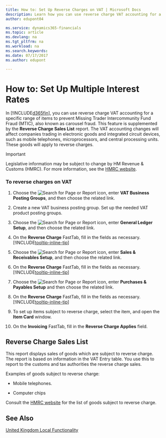```yaml
---
title: How to: Set Up Reverse Charges on VAT | Microsoft Docs
description: Learn how you can use reverse charge VAT accounting for a specific range of items to prevent Missing Trader Intercommunity Fund Fraud (MTIC).
author: edupont04

ms.service: dynamics365-financials
ms.topic: article
ms.devlang: na
ms.tgt_pltfrm: na
ms.workload: na
ms.search.keywords:
ms.date: 07/17/2017
ms.author: edupont

---
```

# How to: Set Up Multiple Interest Rates
In [!INCLUDE[d365fin](../../includes/d365fin_md.md)], you can use reverse charge VAT accounting for a specific range of items to prevent Missing Trader Intercommunity Fund Fraud (MTIC), also known as carousel fraud. This feature is supplemented by the **Reverse Charge Sales List** report. The VAT accounting changes will affect companies trading in electronic goods and integrated circuit devices, such as mobile telephones, microprocessors, and central processing units. These goods will apply to reverse charges.

> [!IMPORTANT]  
>  Legislative information may be subject to change by HM Revenue & Customs (HMRC). For more information, see the [HMRC website](http://www.hmrc.gov.uk/index.htm).  

### To reverse charges on VAT  

1.  Choose the ![Search for Page or Report](media/ui-search/search_small.png "Search for Page or Report icon") icon, enter **VAT Business Posting Groups**, and then choose the related link.  

2.  Create a new VAT business posting group. Set up the needed VAT product posting groups.  

3.  Choose the ![Search for Page or Report](media/ui-search/search_small.png "Search for Page or Report icon") icon, enter **General Ledger Setup**, and then choose the related link.  

4.  On the **Reverse Charge** FastTab, fill in the fields as necessary. [!INCLUDE[tooltip-inline-tip](../../includes/tooltip-inline-tip_md.md)]  

5.  Choose the ![Search for Page or Report](media/ui-search/search_small.png "Search for Page or Report icon") icon, enter **Sales & Receivables Setup**, and then choose the related link.  

6.  On the **Reverse Charge** FastTab, fill in the fields as necessary. [!INCLUDE[tooltip-inline-tip](../../includes/tooltip-inline-tip_md.md)]  

7.  Choose the ![Search for Page or Report](media/ui-search/search_small.png "Search for Page or Report icon") icon, enter **Purchases & Payables Setup** and then choose the related link.  

6.  On the **Reverse Charge** FastTab, fill in the fields as necessary. [!INCLUDE[tooltip-inline-tip](../../includes/tooltip-inline-tip_md.md)]  

9. To set up items subject to reverse charge, select the item, and open the **Item Card** window.  

10. On the **Invoicing** FastTab, fill in the **Reverse Charge Applies** field.  

## Reverse Charge Sales List
This report displays sales of goods which are subject to reverse charge. The report is based on information in the VAT Entry table. You use this to report to the customs and tax authorities the reverse charge sales.  

 Examples of goods subject to reverse charge:  

-   Mobile telephones.  

-   Computer chips  

 Consult the [HMRC website](http:\\www.hmrc.gov.uk) for the list of goods subject to reverse charge.  

## See Also  
[United Kingdom Local Functionality](united-kingdom-local-functionality.md)  
